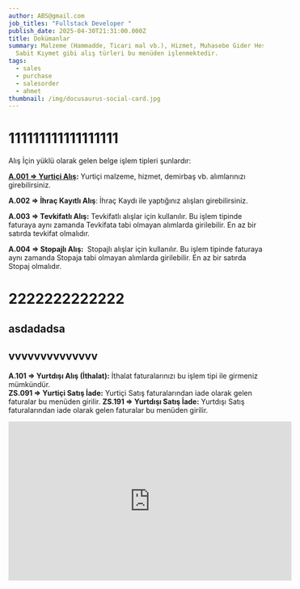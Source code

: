 ```yaml
---
author: ABS@gmail.com
job_titles: "Fullstack Developer "
publish_date: 2025-04-30T21:31:00.000Z
title: Dokümanlar
summary: Malzeme (Hammadde, Ticari mal vb.), Hizmet, Muhasebe Gider Hesabı,
  Sabit Kıymet gibi alış türleri bu menüden işlenmektedir.
tags:
  - sales
  - purchase
  - salesorder
  - ahmet
thumbnail: /img/docusaurus-social-card.jpg
---
```



# 111111111111111111



Alış İçin yüklü olarak gelen belge işlem tipleri şunlardır:

**[A.001 => Yurtiçi Alış](https://docs.google.com/document/d/1QBEtG3TwCP9euQs3A83cVb_WhqFijhGDjfB4i5Kydw0/edit?tab=t.0#heading=h.l6ur0jxf08n5):** Yurtiçi malzeme, hizmet, demirbaş vb. alımlarınızı girebilirsiniz.

**A.002 => İhraç Kayıtlı Alış**: İhraç Kaydı ile yaptığınız alışları girebilirsiniz.

**A.003 => Tevkifatlı Alış:** Tevkifatlı alışlar için kullanılır. Bu işlem tipinde faturaya aynı zamanda Tevkifata tabi olmayan alımlarda girilebilir. En az bir satırda tevkifat olmalıdır.

**A.004 => Stopajlı Alış:**  Stopajlı alışlar için kullanılır. Bu işlem tipinde faturaya aynı zamanda Stopaja tabi olmayan alımlarda girilebilir. En az bir satırda Stopaj olmalıdır.



# 2222222222222

## asdadadsa

## vvvvvvvvvvvvvv

**A.101 => Yurtdışı Alış (İthalat):** İthalat faturalarınızı bu işlem tipi ile girmeniz mümkündür.\
**ZS.091 => Yurtiçi Satış İade:** Yurtiçi Satış faturalarından iade olarak gelen faturalar bu menüden girilir.
**ZS.191 => Yurtdışı Satış İade:** Yurtdışı Satış faturalarından iade olarak gelen faturalar bu menüden girilir.

<iframe     width="560"     height="315"     src="https://www.youtube.com/embed/UDho2ngrt8c?si=MKGxBFyC7PClS_AE"    title="YouTube video player"     frameborder="0"    allow="accelerometer; autoplay; clipboard-write; encrypted-media; gyroscope; picture-in-picture; web-share"    referrerpolicy="strict-origin-when-cross-origin"     allowfullscreen></iframe>
